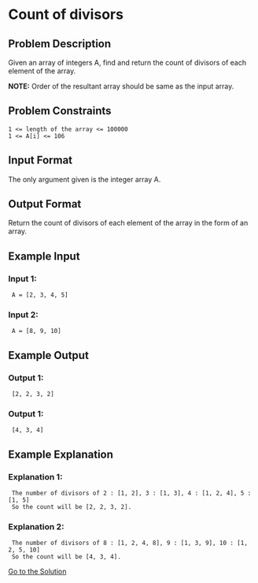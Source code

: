 # Count of divisors

## Problem Description

Given an array of integers A, find and return the count of divisors of each element of the array.

**NOTE:** Order of the resultant array should be same as the input array.

## Problem Constraints

```
1 <= length of the array <= 100000
1 <= A[i] <= 106
```

## Input Format

The only argument given is the integer array A.

## Output Format

Return the count of divisors of each element of the array in the form of an array.

## Example Input

### Input 1:

```
 A = [2, 3, 4, 5]
```

### Input 2:

```
 A = [8, 9, 10]
```

## Example Output

### Output 1:

```
 [2, 2, 3, 2]
```

### Output 1:

```
 [4, 3, 4]
```

## Example Explanation

### Explanation 1:

```
 The number of divisors of 2 : [1, 2], 3 : [1, 3], 4 : [1, 2, 4], 5 : [1, 5]
 So the count will be [2, 2, 3, 2].
```

### Explanation 2:

```
 The number of divisors of 8 : [1, 2, 4, 8], 9 : [1, 3, 9], 10 : [1, 2, 5, 10]
 So the count will be [4, 3, 4].
```

[Go to the Solution](../solutions/3_count_of_divisors.py)

